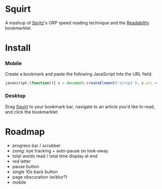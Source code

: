 # Squirt

A mashup of [Spritz](http://spritzinc.com)'s ORP speed reading technique and the [Readability](http://www.readability.com) bookmarklet.

# Install

### Mobile

Create a bookmark and paste the following JavaScript into the URL field:

```JavaScript
javascript:(function(){ s = document.createElement('script'); s.src = '//raw.github.com/cameron/squirt/master/squirt.js'; document.body.appendChild(s); }()
```

### Desktop

Drag <a href="javascript:(function(){s = document.createElement('script'); s.src = '//raw.github.com/cameron/squirt/master/squirt.js'; document.body.appendChild(s);}()">Squirt</a> to your bookmark bar, navigate to an article you'd like to read, and click the bookmarklet.

# Roadmap

- progress bar / scrubber
- zomg: eye tracking + auto-pause on look-away
- total words read / total time display at end
- red letter
- pause button
- single 10s back button
- page obscuration (w/blur?)
- mobile
